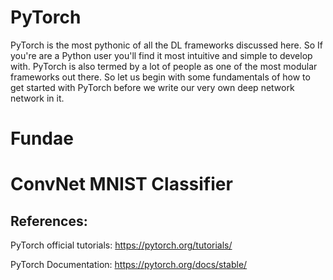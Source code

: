 # PyTorch

PyTorch is the most pythonic of all the DL frameworks discussed here. So If you're are a Python user you'll find it most intuitive and simple to develop with. PyTorch is also termed by a lot of people as one of the most modular frameworks out there. So let us begin with some fundamentals of how to get started with PyTorch before we write our very own deep network network in it.

# Fundae


# ConvNet MNIST Classifier




## References:
PyTorch official tutorials: https://pytorch.org/tutorials/

PyTorch Documentation: https://pytorch.org/docs/stable/